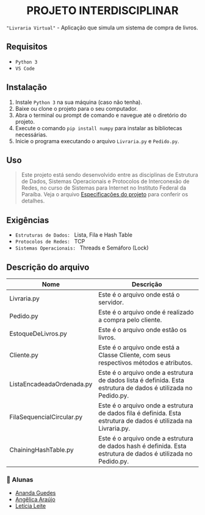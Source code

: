 <h1 align="center">PROJETO INTERDISCIPLINAR</h1>


`"Livraria Virtual"` - Aplicação que simula um sistema de compra de livros. 

## Requisitos
+ `Python 3`
+ `VS Code`

## Instalação
1. Instale `Python 3` na sua máquina (caso não tenha).
2. Baixe ou clone o projeto para o seu computador.
3. Abra o terminal ou prompt de comando e navegue até o diretório do projeto.
4. Execute o comando `pip install numpy` para instalar as bibliotecas necessárias.
5. Inicie o programa executando o arquivo `Livraria.py` e `Pedido.py`.

## Uso
> Este projeto está sendo desenvolvido entre as disciplinas de Estrutura de Dados, Sistemas Operacionais e Protocolos de Interconexão de Redes, no curso de Sistemas para Internet no Instituto Federal da Paraíba. Veja o arquivo [Especificações do projeto](https://docs.google.com/document/d/1FZBZ8_yj2_KbW5qPUHh2yBUGZ-x6_cQPvE1VKb37pR0/edit?usp=sharing) para conferir os detalhes.


## Exigências
+ `Estruturas de Dados: ` Lista, Fila e Hash Table
+ `Protocolos de Redes: ` TCP
+ `Sistemas Operacionais: ` Threads e Semáforo (Lock)


## Descrição do arquivo
| Nome | Descrição |
| ------ | ----------- |
| Livraria.py | Este é o arquivo onde está o servidor.|
| Pedido.py | Este é o arquivo onde é realizado a compra pelo cliente.|
| EstoqueDeLivros.py | Este é o arquivo onde estão os livros.|
| Cliente.py | Este é o arquivo onde está a Classe Cliente, com seus respectivos métodos e atributos.|
| ListaEncadeadaOrdenada.py | Este é o arquivo onde a estrutura de dados lista é definida. Esta estrutura de dados é utilizada no Pedido.py. |
| FilaSequencialCircular.py | Este é o arquivo onde a estrutura de dados fila é definida. Esta estrutura de dados é utilizada na Livraria.py. |
| ChainingHashTable.py | Este é o arquivo onde a estrutura de dados hash é definida. Esta estrutura de dados é utilizada no Pedido.py. |


### 📝 Alunas

- [Ananda Guedes](https://github.com/agu3des)
- [Angêlica Araújo](https://github.com/araujo-angel)
- [Letícia Leite](https://github.com/l-e-t-i-c-i-a)

